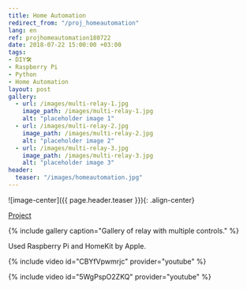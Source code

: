 ```yaml
---
title: Home Automation
redirect_from: "/proj_homeautomation"
lang: en
ref: projhomeautomation180722
date: 2018-07-22 15:00:00 +03:00
tags:
- DIY🛠
- Raspberry Pi
- Python
- Home Automation
layout: post
gallery:
  - url: /images/multi-relay-1.jpg
    image_path: /images/multi-relay-1.jpg
    alt: "placeholder image 1"
  - url: /images/multi-relay-2.jpg
    image_path: /images/multi-relay-2.jpg
    alt: "placeholder image 2"
  - url: /images/multi-relay-3.jpg
    image_path: /images/multi-relay-3.jpg
    alt: "placeholder image 3"
header:
  teaser: "/images/homeautomation.jpg"
---
```


![image-center]({{ page.header.teaser }}){: .align-center}

[Project](https://github.com/akarazeevprojects/HomeAutomation)

{% include gallery caption="Gallery of relay with multiple controls." %}

Used Raspberry Pi and HomeKit by Apple.

{% include video id="CBYfVpwmrjc" provider="youtube" %}

{% include video id="5WgPspO2ZKQ" provider="youtube" %}
